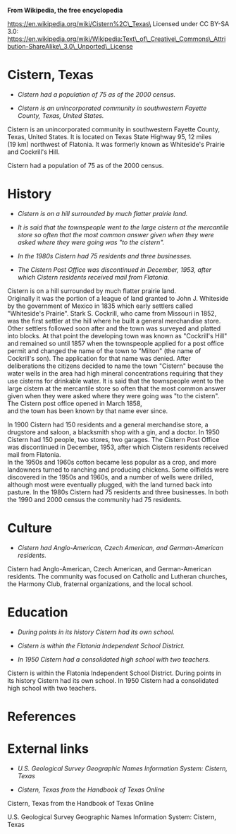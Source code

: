 **From Wikipedia, the free encyclopedia**

https://en.wikipedia.org/wiki/Cistern%2C\_Texas\
Licensed under CC BY-SA 3.0:\
https://en.wikipedia.org/wiki/Wikipedia:Text\_of\_Creative\_Commons\_Attribution-ShareAlike\_3.0\_Unported\_License

Cistern, Texas
==============

-   *Cistern had a population of 75 as of the 2000 census.*

-   *Cistern is an unincorporated community in southwestern Fayette
    County, Texas, United States.*

Cistern is an unincorporated community in southwestern Fayette County,
Texas, United States. It is located on Texas State Highway 95, 12 miles
(19 km) northwest of Flatonia. It was formerly known as Whiteside's
Prairie and Cockrill's Hill.

Cistern had a population of 75 as of the 2000 census.

History
=======

-   *Cistern is on a hill surrounded by much flatter prairie land.*

-   *It is said that the townspeople went to the large cistern at the
    mercantile store so often that the most common answer given when
    they were asked where they were going was "to the cistern".*

-   *In the 1980s Cistern had 75 residents and three businesses.*

-   *The Cistern Post Office was discontinued in December, 1953, after
    which Cistern residents received mail from Flatonia.*

Cistern is on a hill surrounded by much flatter prairie land.\
Originally it was the portion of a league of land granted to John J.
Whiteside by the government of Mexico in 1835 which early settlers
called "Whiteside's Prairie". Stark S. Cockrill, who came from Missouri
in 1852, was the first settler at the hill where he built a general
merchandise store. Other settlers followed soon after and the town was
surveyed and platted into blocks. At that point the developing town was
known as "Cockrill's Hill" and remained so until 1857 when the
townspeople applied for a post office permit and changed the name of the
town to "Milton" (the name of Cockrill's son). The application for that
name was denied. After deliberations the citizens decided to name the
town "Cistern" because the water wells in the area had high mineral
concentrations requiring that they use cisterns for drinkable water. It
is said that the townspeople went to the large cistern at the mercantile
store so often that the most common answer given when they were asked
where they were going was "to the cistern". The Cistern post office
opened in March 1858,\
and the town has been known by that name ever since.

In 1900 Cistern had 150 residents and a general merchandise store, a
drugstore and saloon, a blacksmith shop with a gin, and a doctor. In
1950 Cistern had 150 people, two stores, two garages. The Cistern Post
Office was discontinued in December, 1953, after which Cistern residents
received mail from Flatonia.\
In the 1950s and 1960s cotton became less popular as a crop, and more
landowners turned to ranching and producing chickens. Some oilfields
were discovered in the 1950s and 1960s, and a number of wells were
drilled, although most were eventually plugged, with the land turned
back into pasture. In the 1980s Cistern had 75 residents and three
businesses. In both the 1990 and 2000 census the community had 75
residents.

Culture
=======

-   *Cistern had Anglo-American, Czech American, and German-American
    residents.*

Cistern had Anglo-American, Czech American, and German-American
residents. The community was focused on Catholic and Lutheran churches,
the Harmony Club, fraternal organizations, and the local school.

Education
=========

-   *During points in its history Cistern had its own school.*

-   *Cistern is within the Flatonia Independent School District.*

-   *In 1950 Cistern had a consolidated high school with two teachers.*

Cistern is within the Flatonia Independent School District. During
points in its history Cistern had its own school. In 1950 Cistern had a
consolidated high school with two teachers.

References
==========

External links
==============

-   *U.S. Geological Survey Geographic Names Information System:
    Cistern, Texas*

-   *Cistern, Texas from the Handbook of Texas Online*

Cistern, Texas from the Handbook of Texas Online

U.S. Geological Survey Geographic Names Information System: Cistern,
Texas
